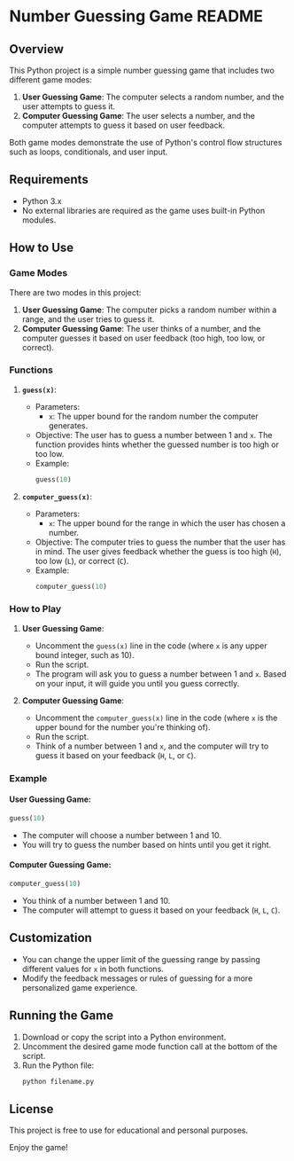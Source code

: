 # Number Guessing Game README

## Overview
This Python project is a simple number guessing game that includes two different game modes:
1. **User Guessing Game**: The computer selects a random number, and the user attempts to guess it.
2. **Computer Guessing Game**: The user selects a number, and the computer attempts to guess it based on user feedback.

Both game modes demonstrate the use of Python's control flow structures such as loops, conditionals, and user input.

## Requirements
- Python 3.x
- No external libraries are required as the game uses built-in Python modules.

## How to Use

### Game Modes
There are two modes in this project:
1. **User Guessing Game**: The computer picks a random number within a range, and the user tries to guess it.
2. **Computer Guessing Game**: The user thinks of a number, and the computer guesses it based on user feedback (too high, too low, or correct).

### Functions
1. **`guess(x)`**:
   - Parameters:
     - `x`: The upper bound for the random number the computer generates.
   - Objective: The user has to guess a number between 1 and `x`. The function provides hints whether the guessed number is too high or too low.
   - Example:
     ```python
     guess(10)
     ```

2. **`computer_guess(x)`**:
   - Parameters:
     - `x`: The upper bound for the range in which the user has chosen a number.
   - Objective: The computer tries to guess the number that the user has in mind. The user gives feedback whether the guess is too high (`H`), too low (`L`), or correct (`C`).
   - Example:
     ```python
     computer_guess(10)
     ```

### How to Play

1. **User Guessing Game**:
   - Uncomment the `guess(x)` line in the code (where `x` is any upper bound integer, such as 10).
   - Run the script.
   - The program will ask you to guess a number between 1 and `x`. Based on your input, it will guide you until you guess correctly.

2. **Computer Guessing Game**:
   - Uncomment the `computer_guess(x)` line in the code (where `x` is the upper bound for the number you're thinking of).
   - Run the script.
   - Think of a number between 1 and `x`, and the computer will try to guess it based on your feedback (`H`, `L`, or `C`).

### Example
#### User Guessing Game:
```python
guess(10)
```
- The computer will choose a number between 1 and 10.
- You will try to guess the number based on hints until you get it right.

#### Computer Guessing Game:
```python
computer_guess(10)
```
- You think of a number between 1 and 10.
- The computer will attempt to guess it based on your feedback (`H`, `L`, `C`).

## Customization
- You can change the upper limit of the guessing range by passing different values for `x` in both functions.
- Modify the feedback messages or rules of guessing for a more personalized game experience.

## Running the Game
1. Download or copy the script into a Python environment.
2. Uncomment the desired game mode function call at the bottom of the script.
3. Run the Python file:
   ```bash
   python filename.py
   ```

## License
This project is free to use for educational and personal purposes.

Enjoy the game!